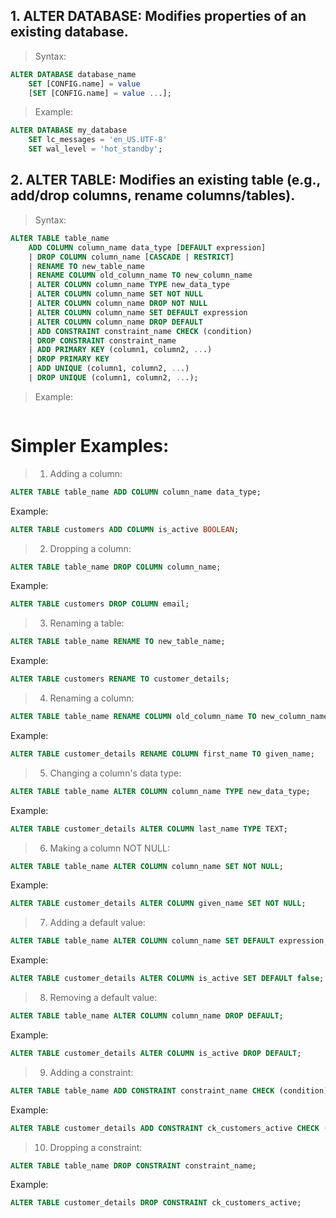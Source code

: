 ## 1. ALTER DATABASE: Modifies properties of an existing database.
> Syntax: 
```sql
ALTER DATABASE database_name
    SET [CONFIG.name] = value
    [SET [CONFIG.name] = value ...];
```
> Example: 
```sql
ALTER DATABASE my_database
    SET lc_messages = 'en_US.UTF-8'
    SET wal_level = 'hot_standby';
```

## 2. ALTER TABLE: Modifies an existing table (e.g., add/drop columns, rename columns/tables).
> Syntax: 
```sql
ALTER TABLE table_name
    ADD COLUMN column_name data_type [DEFAULT expression]
    | DROP COLUMN column_name [CASCADE | RESTRICT]
    | RENAME TO new_table_name
    | RENAME COLUMN old_column_name TO new_column_name
    | ALTER COLUMN column_name TYPE new_data_type
    | ALTER COLUMN column_name SET NOT NULL
    | ALTER COLUMN column_name DROP NOT NULL
    | ALTER COLUMN column_name SET DEFAULT expression
    | ALTER COLUMN column_name DROP DEFAULT
    | ADD CONSTRAINT constraint_name CHECK (condition)
    | DROP CONSTRAINT constraint_name
    | ADD PRIMARY KEY (column1, column2, ...)
    | DROP PRIMARY KEY
    | ADD UNIQUE (column1, column2, ...)
    | DROP UNIQUE (column1, column2, ...);
```
> Example: 
```sql

```

#                               Simpler Examples:
> 1. Adding a column:
```SQL
ALTER TABLE table_name ADD COLUMN column_name data_type;
```
Example:
```SQL
ALTER TABLE customers ADD COLUMN is_active BOOLEAN;
```

> 2. Dropping a column:
```SQL
ALTER TABLE table_name DROP COLUMN column_name;
```
Example:
```SQL
ALTER TABLE customers DROP COLUMN email;
```

> 3. Renaming a table:
```SQL
ALTER TABLE table_name RENAME TO new_table_name;
```
Example:
```SQL
ALTER TABLE customers RENAME TO customer_details;
```

> 4. Renaming a column:
```SQL
ALTER TABLE table_name RENAME COLUMN old_column_name TO new_column_name;
```
Example:
```SQL
ALTER TABLE customer_details RENAME COLUMN first_name TO given_name;
```

> 5. Changing a column's data type:
```SQL
ALTER TABLE table_name ALTER COLUMN column_name TYPE new_data_type;
```
Example:
```SQL
ALTER TABLE customer_details ALTER COLUMN last_name TYPE TEXT;
```

> 6. Making a column NOT NULL:
```SQL
ALTER TABLE table_name ALTER COLUMN column_name SET NOT NULL;
```
Example:
```SQL
ALTER TABLE customer_details ALTER COLUMN given_name SET NOT NULL;
```

> 7. Adding a default value:
```SQL
ALTER TABLE table_name ALTER COLUMN column_name SET DEFAULT expression;
```
Example:
```SQL
ALTER TABLE customer_details ALTER COLUMN is_active SET DEFAULT false;
```

> 8. Removing a default value:
```SQL
ALTER TABLE table_name ALTER COLUMN column_name DROP DEFAULT;
```
Example:
```SQL
ALTER TABLE customer_details ALTER COLUMN is_active DROP DEFAULT;
```

> 9. Adding a constraint:
```SQL
ALTER TABLE table_name ADD CONSTRAINT constraint_name CHECK (condition);
```
Example:
```SQL
ALTER TABLE customer_details ADD CONSTRAINT ck_customers_active CHECK (is_active IN (true, false));
```

> 10. Dropping a constraint:
```SQL
ALTER TABLE table_name DROP CONSTRAINT constraint_name;
```
Example:
```SQL
ALTER TABLE customer_details DROP CONSTRAINT ck_customers_active;
```